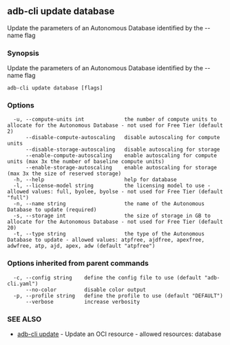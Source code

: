 ## adb-cli update database

Update the parameters of an Autonomous Database identified by the --name flag

### Synopsis

Update the parameters of an Autonomous Database identified by the --name flag

```
adb-cli update database [flags]
```

### Options

```
  -u, --compute-units int             the number of compute units to allocate for the Autonomous Database - not used for Free Tier (default 2)
      --disable-compute-autoscaling   disable autoscaling for compute units
      --disable-storage-autoscaling   disable autoscaling for storage
      --enable-compute-autoscaling    enable autoscaling for compute units (max 3x the number of baseline compute units)
      --enable-storage-autoscaling    enable autoscaling for storage (max 3x the size of reserved storage)
  -h, --help                          help for database
  -l, --license-model string          the licensing model to use - allowed values: full, byolee, byolse - not used for Free Tier (default "full")
  -n, --name string                   the name of the Autonomous Database to update (required)
  -s, --storage int                   the size of storage in GB to allocate for the Autonomous Database - not used for Free Tier (default 20)
  -t, --type string                   the type of the Autonomous Database to update - allowed values: atpfree, ajdfree, apexfree, adwfree, atp, ajd, apex, adw (default "atpfree")
```

### Options inherited from parent commands

```
  -c, --config string    define the config file to use (default "adb-cli.yaml")
      --no-color         disable color output
  -p, --profile string   define the profile to use (default "DEFAULT")
      --verbose          increase verbosity
```

### SEE ALSO

* [adb-cli update](adb-cli_update.md)	 - Update an OCI resource - allowed resources: database

